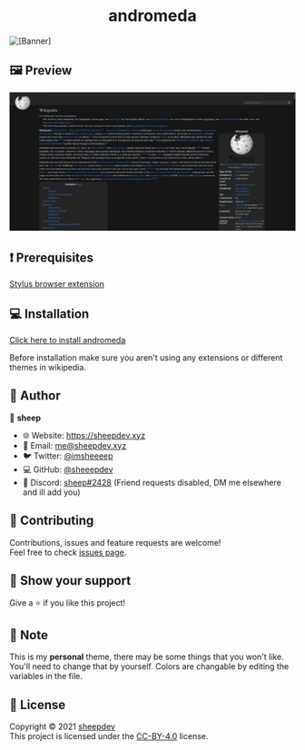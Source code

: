 <h1 align="center">andromeda</h1>

![[Banner]](https://socialify.git.ci/lunar-theme/andromeda/image?description=1&descriptionEditable=%F0%9F%8C%8C%20andromeda%20is%20minimal%20space-inspired%20theme%20for%20wikipedia&font=Raleway&language=1&logo=https%3A%2F%2Fupload.wikimedia.org%2Fwikipedia%2Fen%2Fthumb%2F8%2F80%2FWikipedia-logo-v2.svg%2F1024px-Wikipedia-logo-v2.svg.png&name=1&owner=1&theme=Dark)

## 🖼️ Preview

![Preview](./img/preview.png)

## ❗ Prerequisites
[Stylus browser extension](https://github.com/openstyles/stylus#releases)

## 💻 Installation

[Click here to install andromeda](https://github.com/lunar-theme/andromeda/raw/main/andromeda.user.css)

Before installation make sure you aren't using any extensions or different themes in wikipedia.


## 👤 Author

🐏 **sheep**

* 🌐 Website: https://sheepdev.xyz
* 📧 Email: [me@sheepdev.xyz](mailto:me@sheepdev.xyz)
* 🐦 Twitter: [@imsheeeep](https://twitter.com/imsheeeep)
* 💻 GitHub: [@sheeepdev](https://github.com/sheeepdev)
* 💬 Discord: [sheep#2428](https://discord.com/users/429303151598895106) (Friend requests disabled, DM me elsewhere and ill add you)

## 🤝 Contributing

Contributions, issues and feature requests are welcome!<br />Feel free to check [issues page](https://github.com/lunar-theme/andromeda/issues). 

## 🌟 Show your support

Give a ⭐️ if you like this project!

## 📝 Note

This is my **personal** theme, there may be some things that you won't like. You'll need to change that by yourself.
Colors are changable by editing the variables in the file.

## 📩 License

Copyright © 2021 [sheepdev](https://sheepdev.xyz/)<br />
This project is licensed under the [CC-BY-4.0](https://github.com/lunar-theme/andromeda/blob/main/LICENSE) license.
